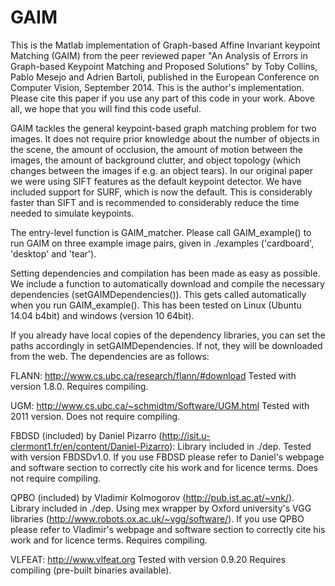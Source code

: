 # GAIM
This is the Matlab implementation of Graph-based Affine Invariant keypoint Matching (GAIM) from the peer reviewed paper "An Analysis of Errors in Graph-based Keypoint Matching and Proposed Solutions" by Toby Collins, Pablo Mesejo and Adrien Bartoli, published in the European Conference on Computer Vision, September 2014. This is the author's implementation. Please cite this paper if you use any part of this code in your work. Above all, we hope that you will find this code useful.

GAIM tackles the general keypoint-based graph matching problem for two images. It does not require prior knowledge about the number of objects in the scene, the amount of occlusion, the amount of motion between the images, the amount of background clutter, and object topology (which changes between the images if e.g. an object tears). In our original paper we were using SIFT features as the default keypoint detector. We have included support for SURF, which is now the default. This is considerably faster than SIFT and is recommended to considerably reduce the time needed to simulate keypoints.

The entry-level function is GAIM_matcher. Please call GAIM_example() to run GAIM on three example image pairs, given in ./examples ('cardboard', 'desktop' and 'tear').

Setting dependencies and compilation has been made as easy as possible. We include a function to automatically download and compile the necessary dependencies (setGAIMDependencies()). This gets called automatically when you run GAIM_example(). This has been tested on Linux (Ubuntu 14.04 b4bit) and windows (version 10 64bit).

If you already have local copies of the dependency libraries, you can set the paths accordingly in setGAIMDependencies. If not, they will be downloaded from the web. The dependencies are as follows:


 FLANN: http://www.cs.ubc.ca/research/flann/#download
           Tested with version 1.8.0.
           Requires compiling.

 UGM: http://www.cs.ubc.ca/~schmidtm/Software/UGM.html
           Tested with 2011 version.
           Does not require compiling.

 FBDSD (included) by Daniel Pizarro (http://isit.u-clermont1.fr/en/content/Daniel-Pizarro): Library included in ./dep.
           Tested with version FBDSDv1.0. If you use FBDSD please refer to Daniel's webpage and
           software section to correctly cite his work and for licence terms.
           Does not require compiling.

 QPBO (included) by Vladimir Kolmogorov (http://pub.ist.ac.at/~vnk/). Library included in ./dep. Using mex
           wrapper by Oxford university's VGG libraries (http://www.robots.ox.ac.uk/~vgg/software/).
           If you use QPBO please refer to Vladimir's webpage and software section to correctly cite his
           work and for licence terms.
           Requires compiling.

 VLFEAT:   http://www.vlfeat.org
           Tested with version 0.9.20
           Requires compiling (pre-built binaries available).
